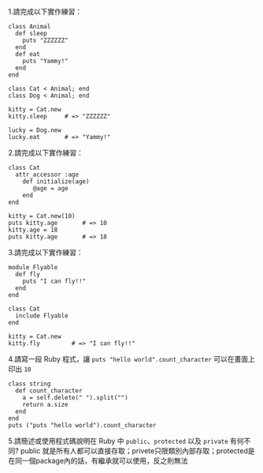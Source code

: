 1.請完成以下實作練習：

```
class Animal
  def sleep
    puts "ZZZZZZ"
  end
  def eat
    puts "Yammy!"
  end
end

class Cat < Animal; end
class Dog < Animal; end

kitty = Cat.new
kitty.sleep     # => "ZZZZZZ"

lucky = Dog.new
lucky.eat       # => "Yammy!"
```

2.請完成以下實作練習：

```
class Cat
  attr_accessor :age 
   	def initialize(age)
       @age = age
    end
end

kitty = Cat.new(10)
puts kitty.age       # => 10
kitty.age = 18
puts kitty.age       # => 18
```

3.請完成以下實作練習：

```
module Flyable
  def fly
    puts "I can fly!!"
  end
end

class Cat
  include Flyable
end

kitty = Cat.new
kitty.fly         # => "I can fly!!"
```

4.請寫一段 Ruby 程式，讓 `puts "hello world".count_character` 可以在畫面上印出 `10`
```
class string
  def count_character
    a = self.delete(" ").split("")
    return a.size
  end
end
puts ("puts "hello world").count_character
```

5.請簡述或使用程式碼說明在 Ruby 中 `public`、`protected` 以及 `private` 有何不同?
  public 就是所有人都可以直接存取；privete只限類別內部存取；protected是在同一個package內的話，有繼承就可以使用，反之則無法
